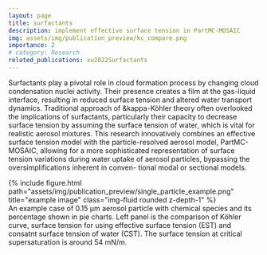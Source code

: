 ```yaml
---
layout: page
title: surfactants 
description: implement effective surface tension in PartMC-MOSAIC
img: assets/img/publication_preview/kc_compare.png
importance: 2
# category: Research
related_publications: xu2022Surfactants
---
```


Surfactants play a pivotal role in cloud formation process by changing cloud condensation nuclei activity. Their presence creates a film at the gas-liquid interface, resulting in reduced surface tension and altered water transport dynamics. Traditional approach of &kappa-Köhler theory often overlooked the implications of surfactants, particularly their capacity to decrease surface tension by assuming the surface tension of water, which is vital for realistic aerosol mixtures. This research innovatively combines an effective surface tension model with the particle-resolved aerosol model, PartMC-MOSAIC, allowing for a more sophisticated representation of surface tension variations during water uptake of aerosol particles, bypassing the oversimplifications inherent in conven- tional modal or sectional models.


<div class="row">
    <div class="col-sm mt-3 mt-md-0">
        {% include figure.html path="assets/img/publication_preview/single_particle_example.png" title="example image" class="img-fluid rounded z-depth-1" %}
    </div>
</div>
<div class="caption">
    An example case of 0.15 &mu;m aerosol particle with chemical species and its percentage shown in pie charts. Left panel is the comparison of Köhler curve, surface tension for using effective surface tension (EST) and consatnt surface tension of water (CST). The surface tension at critical supersaturation is around 54 mN/m.
</div>

